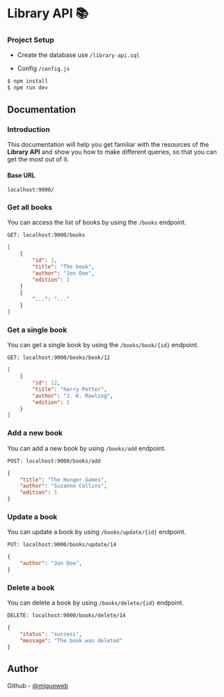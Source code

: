 # Library API 📚

### Project Setup
- Create the database use `/library-api.sql`

- Config `/config.js`

```javascript
$ npm install
$ npm run dev
```
## Documentation

### Introduction
This documentation will help you get familiar with the resources of the  **Library API** and show you how to make different queries, so that you can get the most out of it.

#### Base URL
`localhost:9000/`

### Get all books
You can access the list of books by using the `/books` endpoint. 

`GET: localhost:9000/books`
```json
[
    {
        "id": 1,
        "title": "The book",
        "author": "Jon Doe",
        "edition": 1
    }
    {
        "...": "..."
    }
]
```

### Get a single book
You can get a single book by using the `/books/book/{id}` endpoint.

`GET: localhost:9000/books/book/12`
```json
[
    {
        "id": 12,
        "title": "harry Potter",
        "author": "J. K. Rowling",
        "edition": 1
    }
]
```

### Add a new book
You can add a new book by using `/books/add` endpoint. 

`POST: localhost:9000/books/add`
```json
{
    "title": "The Hunger Games",
    "author": "Suzanne Collins",
    "edition": 1
}
```

### Update a book
You can update a book by using `/books/update/{id}` endpoint. 

`PUT: localhost:9000/books/update/14`
```json
{
    "author": "Jon Doe",
}
```
### Delete a book
You can delete a book by using `/books/delete/{id}` endpoint. 

`DELETE: localhost:9000/books/delete/14`
```json
{
	"status": "success",
	"message": "The book was deleted"
}
```
## Author
Github - [@migueweb](https://github.com/migueweb)